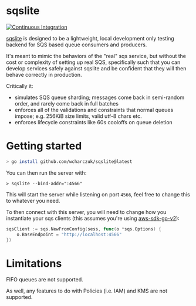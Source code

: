 sqslite
=======

[![Continuous Integration](https://github.com/wcharczuk/sqslite/actions/workflows/ci.yaml/badge.svg)](https://github.com/wcharczuk/sqslite/actions/workflows/ci.yaml)


[sqslite](https://github.com/wcharczuk/sqslite) is designed to be a lightweight, local development only testing backend for SQS based queue consumers and producers. 

It's meant to mimic the behaviors of the "real" sqs service, but without the cost or complexity of setting up real SQS, specifically such that you can develop services safely against sqslite and be confident that they will then behave correctly in production.

Critically it:
- simulates SQS queue sharding; messages come back in semi-random order, and rarely come back in full batches
- enforces all of the validations and constraints that normal queues impose; e.g. 256KiB size limits, valid utf-8 chars etc.
- enforces lifecycle constraints like 60s cooloffs on queue deletion

# Getting started

```bash
> go install github.com/wcharczuk/sqslite@latest
```

You can then run the server with:

```
> sqslite --bind-addr=":4566"
```

This will start the server while listening on port `4566`, feel free to change this to whatever you need.

To then connect with this server, you will need to change how you instantiate your sqs clients (this assumes you're using [aws-sdk-go-v2](https://github.com/aws/aws-sdk-go-v2)):

```go
sqsClient := sqs.NewFromConfig(sess, func(o *sqs.Options) {
	o.BaseEndpoint = "http://localhost:4566"
})
```

# Limitations

FIFO queues are not supported. 

As well, any features to do with Policies (i.e. IAM) and KMS are not supported.
